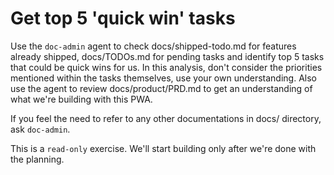 # Get top 5 'quick win' tasks

Use the `doc-admin` agent to check docs/shipped-todo.md for features already shipped, docs/TODOs.md for pending tasks and identify top 5 tasks that could be quick wins for us. In this analysis, don't consider the priorities mentioned within the tasks themselves, use your own understanding. Also use the agent to review docs/product/PRD.md to get an understanding of what we're building with this PWA.

If you feel the need to refer to any other documentations in docs/ directory, ask `doc-admin`.

This is a `read-only` exercise. We'll start building only after we're done with the planning.
